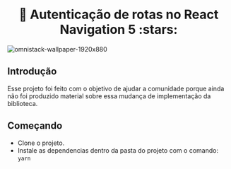 <h1 align="center"> 
  <br>📣 Autenticação de rotas no React Navigation 5 :stars: <br> 
</h1>

![omnistack-wallpaper-1920x880](https://upload.wikimedia.org/wikipedia/commons/thumb/a/a7/React-icon.svg/800px-React-icon.svg.png)

## Introdução

  Esse projeto foi feito com o objetivo de ajudar a comunidade porque ainda não foi produzido material sobre essa mudança de implementação da biblioteca.

## Começando

- Clone o projeto.
- Instale as dependencias dentro da pasta do projeto com o  comando: ``` yarn ```

